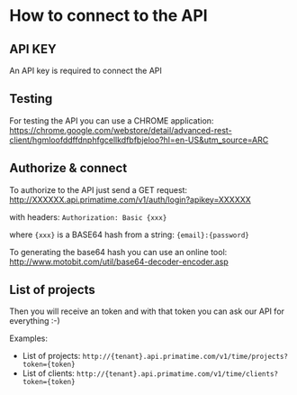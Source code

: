 How to connect to the API
==

## API KEY

An API key is required to connect the API

## Testing

For testing the API you can use a CHROME application: https://chrome.google.com/webstore/detail/advanced-rest-client/hgmloofddffdnphfgcellkdfbfbjeloo?hl=en-US&utm_source=ARC

## Authorize & connect

To authorize to the API just send a GET request: http://XXXXXX.api.primatime.com/v1/auth/login?apikey=XXXXXX

with headers: `Authorization: Basic {xxx}`

where `{xxx}` is a BASE64 hash from a string: `{email}:{password}`

To generating the base64 hash you can use an online tool: http://www.motobit.com/util/base64-decoder-encoder.asp

## List of projects

Then you will receive an token and with that token you can ask our API for everything :-)

Examples:

* List of projects: `http://{tenant}.api.primatime.com/v1/time/projects?token={token}`
* List of clients: `http://{tenant}.api.primatime.com/v1/time/clients?token={token}`
